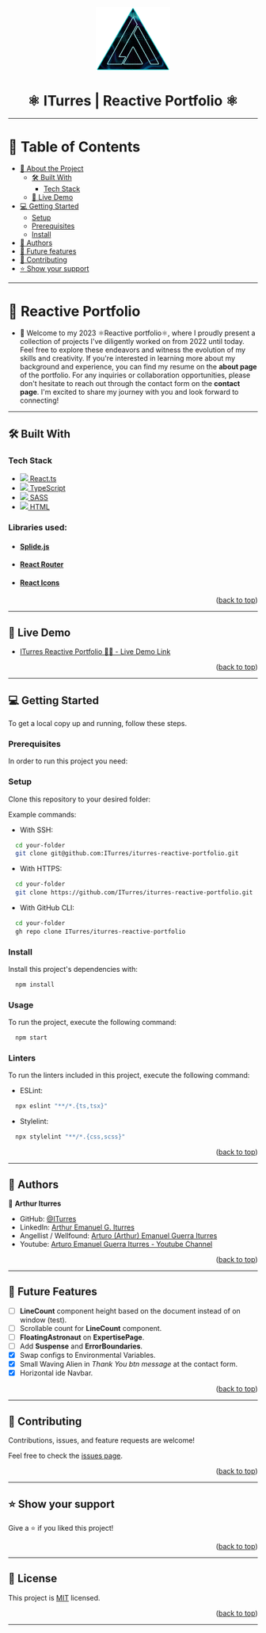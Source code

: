 <a name="readme-top"></a>

<div align="center">
    <img src="/public/reactive-portfolio-favicon.png" alt="arthur logo" width="150"  height="auto" />
    <h1><b>⚛️ ITurres | Reactive Portfolio ⚛️</b></h1>
</div>

---

<!-- * TABLE OF CONTENTS -->

# 📗 Table of Contents

- [📖 About the Project](#about-project)
  - [🛠 Built With](#built-with)
    - [Tech Stack](#tech-stack)
  - [🚀 Live Demo](#live-demo)
- [💻 Getting Started](#getting-started)
  - [Setup](#setup)
  - [Prerequisites](#prerequisites)
  - [Install](#install)
- [👥 Authors](#authors)
- [🔭 Future features](#future-features)
- [🤝 Contributing](#contributing)
- [⭐️ Show your support](#support)

---

<!-- * PROJECT DESCRIPTION -->

# 📖 Reactive Portfolio <a name="about-project"></a>

- 💼 Welcome to my 2023 ⚛️Reactive portfolio⚛️, where I proudly present a collection of projects I've diligently worked on from 2022 until today. Feel free to explore these endeavors and witness the evolution of my skills and creativity. If you're interested in learning more about my background and experience, you can find my resume on the **about page** of the portfolio. For any inquiries or collaboration opportunities, please don't hesitate to reach out through the contact form on the **contact page**. I'm excited to share my journey with you and look forward to connecting!

---

## 🛠 Built With <a name="built-with"></a>

### Tech Stack <a name="tech-stack"></a>

  <ul>
    <li>
      <a href="https://react.dev/">
        <img src="https://skillicons.dev/icons?i=react"/>
        React.ts
      </a>
    </li>
    <li>
      <a href="https://www.typescriptlang.org/">
        <img src="https://skillicons.dev/icons?i=ts"/>
        TypeScript
      </a>
    </li>
    <li>
      <a href="https://sass-lang.com/">
        <img src="https://skillicons.dev/icons?i=scss"/>
        SASS
      </a>
    </li>
    <li>
      <a href="https://developer.mozilla.org/en-US/docs/Web/HTML">
        <img src="https://skillicons.dev/icons?i=html"/>
        HTML
      </a>
    </li>
  </ul>

### Libraries used:

- #### [Splide.js](https://splidejs.com/)
- #### [React Router](https://reactrouter.com/)
- #### [React Icons](https://react-icons.github.io/react-icons/)

<p align="right">(<a href="#readme-top">back to top</a>)</p>

---

<!-- * LIVE DEMO -->

## 🚀 Live Demo <a name="live-demo"></a>

- [ITurres Reactive Portfolio 👨‍🚀 - Live Demo Link](https://iturres.github.io/iturres-reactive-portfolio/)

<p align="right">(<a href="#readme-top">back to top</a>)</p>

---

<!-- * GETTING STARTED -->

## 💻 Getting Started <a name="getting-started"></a>

To get a local copy up and running, follow these steps.

### Prerequisites

In order to run this project you need:

### Setup

Clone this repository to your desired folder:

Example commands:

- With SSH:

```bash
  cd your-folder
  git clone git@github.com:ITurres/iturres-reactive-portfolio.git
```

- With HTTPS:

```bash
  cd your-folder
  git clone https://github.com/ITurres/iturres-reactive-portfolio.git
```

- With GitHub CLI:

```bash
  cd your-folder
  gh repo clone ITurres/iturres-reactive-portfolio
```

### Install

Install this project's dependencies with:

```bash
  npm install
```

### Usage

To run the project, execute the following command:

```bash
  npm start
```

### Linters

To run the linters included in this project, execute the following command:

- ESLint:

```bash
  npx eslint "**/*.{ts,tsx}"
```

- Stylelint:

```bash
  npx stylelint "**/*.{css,scss}"
```

<p align="right">(<a href="#readme-top">back to top</a>)</p>

---

<!-- * AUTHORS -->

## 👥 Authors <a name="authors"></a>

👤 **Arthur Iturres**

- GitHub: [@ITurres](https://github.com/ITurres)
- LinkedIn: [Arthur Emanuel G. Iturres](https://www.linkedin.com/in/arturoemanuelguerraiturres/)
- Angellist / Wellfound: [Arturo (Arthur) Emanuel Guerra Iturres](https://wellfound.com/u/arturo-arthur-emanuel-guerra-iturres)
- Youtube: [Arturo Emanuel Guerra Iturres - Youtube Channel](https://www.youtube.com/channel/UC6GFUFHOtBS9mOuI8EJ6q4g)

<p align="right">(<a href="#readme-top">back to top</a>)</p>

---

<!-- * FUTURE FEATURES -->

## 🔭 Future Features <a name="future-features"></a>

- [ ] **LineCount** component height based on the document instead of on window (test).
- [ ] Scrollable count for **LineCount** component.
- [ ] **FloatingAstronaut** on **ExpertisePage**.
- [ ] Add **Suspense** and **ErrorBoundaries**.
- [x] Swap configs to Environmental Variables.
- [x] Small Waving Alien in _Thank You btn message_ at the contact form.
- [x] Horizontal ide Navbar.

<p align="right">(<a href="#readme-top">back to top</a>)</p>

---

<!-- * CONTRIBUTING -->

## 🤝 Contributing <a name="contributing"></a>

Contributions, issues, and feature requests are welcome!

Feel free to check the [issues page](https://github.com/ITurres/iturres-reactive-portfolio/issues).

<p align="right">(<a href="#readme-top">back to top</a>)</p>

---

<!-- * SUPPORT -->

## ⭐️ Show your support <a name="support"></a>

Give a ⭐ if you liked this project!

<p align="right">(<a href="#readme-top">back to top</a>)</p>

---

<!-- * LICENSE -->

## 📝 License <a name="license"></a>

This project is [MIT](./LICENSE) licensed.

<p align="right">(<a href="#readme-top">back to top</a>)</p>

---
